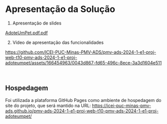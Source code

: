 # Apresentação da Solução


1. Apresentação de slides

[AdoteUmPet.pdf.pdf](https://github.com/user-attachments/files/15949110/AdoteUmPet.pdf.pdf)


2. Vídeo de apresentação das funcionalidades



https://github.com/ICEI-PUC-Minas-PMV-ADS/pmv-ads-2024-1-e1-proj-web-t10-pmv-ads-2024-1-e1-proj-adoteumpet/assets/166454963/0043d867-fd65-496c-8ece-3a3d1604e511


<br>


## Hospedagem

Foi utilizada a plataforma GitHub Pages como ambiente de hospedagem do site do projeto, que será mantido na URL: https://icei-puc-minas-pmv-ads.github.io/pmv-ads-2024-1-e1-proj-web-t10-pmv-ads-2024-1-e1-proj-adoteumpet/
